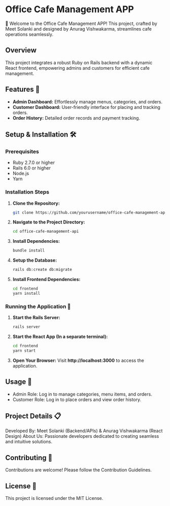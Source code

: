 # Office Cafe Management APP

🚀 Welcome to the Office Cafe Management APP! This project, crafted by Meet Solanki and designed by Anurag Vishwakarma, streamlines cafe operations seamlessly.

## Overview

This project integrates a robust Ruby on Rails backend with a dynamic React frontend, empowering admins and customers for efficient cafe management.

## Features 🌟

- **Admin Dashboard:** Effortlessly manage menus, categories, and orders.
- **Customer Dashboard:** User-friendly interface for placing and tracking orders.
- **Order History:** Detailed order records and payment tracking.


## Setup & Installation 🛠️

### Prerequisites

- Ruby 2.7.0 or higher
- Rails 6.0 or higher
- Node.js
- Yarn

### Installation Steps

1. **Clone the Repository:**
   ```bash
   git clone https://github.com/yourusername/office-cafe-management-api.git

2. **Navigate to the Project Directory:**
   ```bash
   cd office-cafe-management-api
   
3. **Install Dependencies:**
   ```bash
   bundle install

4. **Setup the Database:**
   ```bash
   rails db:create db:migrate

5. **Install Frontend Dependencies:**
   ```bash
   cd frontend
   yarn install

### Running the Application 🚀

1. **Start the Rails Server:**
   ```bash
   rails server

2. **Start the React App (In a separate terminal):**
   ```bash
   cd frontend
   yarn start

3. **Open Your Browser:**
   Visit **http://localhost:3000** to access the application.


## Usage 🎉

- Admin Role: Log in to manage categories, menu items, and orders.
- Customer Role: Log in to place orders and view order history.


## Project Details 📋

Developed By: Meet Solanki (Backend/APIs) & Anurag Vishwakarma (React Design)
About Us: Passionate developers dedicated to creating seamless and intuitive solutions.


## Contributing 🤝

Contributions are welcome! Please follow the Contribution Guidelines.


## License 📄

This project is licensed under the MIT License.
